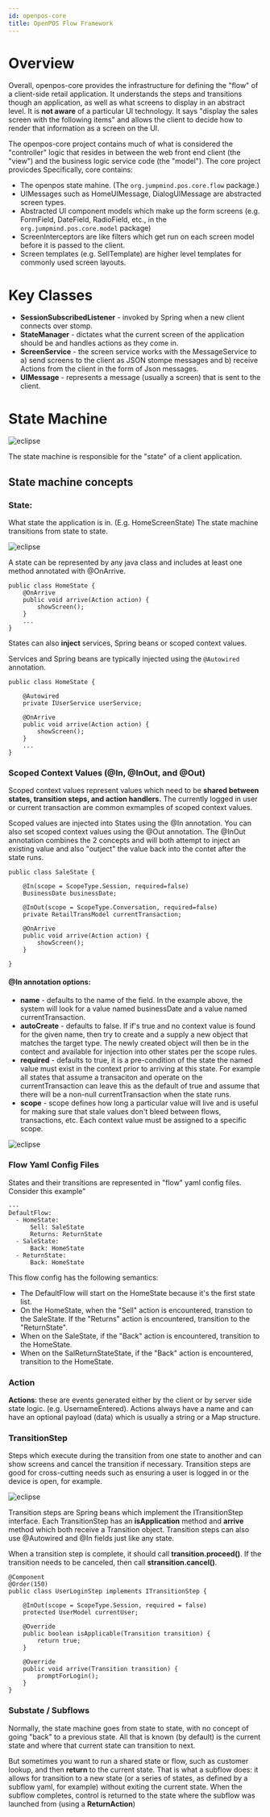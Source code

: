 ```yaml
---
id: openpos-core
title: OpenPOS Flow Framework
---
```


# Overview

Overall, openpos-core provides the infrastructure for defining the "flow" of a client-side retail application. It understands the steps and transitions though an application, as well as what screens to display in an abstract level.  It is **not aware** of a particular UI technology.  It says "display the sales screen with the following items" and allows the client to decide how to render that information as a screen on the UI. 

The openpos-core project contains much of what is considered the "controller" logic that resides in between the web front end client (the "view") and the business logic service code (the "model").  The core project provicdes   Specifically, core contains:

* The openpos state mahine. (The `org.jumpmind.pos.core.flow` package.)
* UIMessages such as HomeUIMessage, DialogUIMessage are abstracted screen types.
* Abstracted UI component models which make up the form screens (e.g. FormField, DateField, RadioField, etc., in the `org.jumpmind.pos.core.model` package)
* ScreenInterceptors are like filters which get run on each screen model before it is passed to the client.
* Screen templates (e.g. SellTemplate) are higher level templates for commonly used screen layouts.

# Key Classes
* **SessionSubscribedListener** - invoked by Spring when a new client connects over stomp.
* **StateManager** - dictates what the current screen of the application should be and handles actions as they come in.
* **ScreenService** - the screen service works with the MessageService to a) send screens to the client as JSON stompe messages and b) receive Actions from the client in the form of Json messages.
* **UIMessage** - represents a message (usually a screen) that is sent to the client.

# State Machine

![eclipse](assets/openpos-statemachine-highlevel.png)

The state machine is responsible for the "state" of a client application. 

## State machine concepts

### State: 
What state the application is in. (E.g. HomeScreenState) The state machine transitions from state to state.

![eclipse](assets/openpos-state.png)

A state can be represented by any java class and includes at least one method annotated with @OnArrive.

~~~~
public class HomeState {
    @OnArrive
    public void arrive(Action action) {
        showScreen();
    }
    ...
}
~~~~

States can also **inject** services, Spring beans or scoped context values.  

Services and Spring beans are typically injected using the `@Autowired` annotation.
~~~~
public class HomeState {

    @Autowired
    private IUserService userService;

    @OnArrive
    public void arrive(Action action) {
        showScreen();
    }
    ...
}
~~~~

### Scoped Context Values (@In, @InOut, and @Out)

Scoped context values represent values which need to be **shared between states, transition steps, and action handlers.**  The currently logged in user or current transaction are common exmamples of scoped context values.

Scoped values are injected into States using the @In annotation. You can also set scoped context values using the @Out annotation. The @InOut annotation combines the 2 concepts and will both attempt to inject an existing value and also "outject" the value back into the contet  after the state runs.

~~~
public class SaleState {

    @In(scope = ScopeType.Session, required=false)
    BusinessDate businessDate;

    @InOut(scope = ScopeType.Conversation, required=false)
    private RetailTransModel currentTransaction;

    @OnArrive
    public void arrive(Action action) {
        showScreen();
    }    

}    
~~~

#### @In annotation options:
* **name** - defaults to the name of the field. In the example above, the system will look for a value named businessDate and a value named currentTransaction.
* **autoCreate** - defaults to false.  If if's true and no context value is found for the given name, then try to create and a supply a new object that matches the target type. The newly created object will then be in the contect and available for injection into other states per the scope rules.
* **required** - defaults to true, it is a pre-condition of the state the named value must exist in the context prior to arriving at this state. For example all states that assume a transaciton and operate on the currentTransaction can leave this as the default of true and assume that there will be  a non-null currentTransaction when the state runs.
* **scope** - scope defines how long a particular value will live and is useful for making sure that stale values don't bleed between flows, transactions, etc.  Each context value must be assigned to a specific scope.

![eclipse](assets/openpos-scopes.png)

### Flow Yaml Config Files

States and their transitions are represented in "flow" yaml config files.  Consider this example"

~~~~
---
DefaultFlow:
  - HomeState: 
      Sell: SaleState
      Returns: ReturnState
  - SaleState:
      Back: HomeState
  - ReturnState:
      Back: HomeState      
~~~~

This flow config has the following semantics:
* The DefaultFlow will start on the HomeState because it's the first state list.
* On the HomeState, when the "Sell" action is encountered, transtion to the SaleState.  If the "Returns" action is encountered, transition to the "ReturnState".
* When on the SaleState, if the "Back" action is encountered, transition to the HomeState.
* When on the SalReturnStateState, if the "Back" action is encountered, transition to the HomeState.

### Action

**Actions**: these are events generated either by the client or by server side state logic.  (e.g. UsernameEntered).  Actions always have a name and can have an optional payload (data) which is usually a string or a Map structure.

### TransitionStep

Steps which execute during the transition from one state to another and can show screens and cancel the transition if necessary. Transition steps are good for cross-cutting needs such as ensuring a user is logged in or the device is open, for example.

![eclipse](assets/openpos-state-transition.png)

Transition steps are Spring beans which implement the ITransitionStep interface. Each TransitionStep has an **isApplication** method and **arrive** method which both receive a Transition object.  Transition steps can also use @Autowired and @In fields just like any state.

When a transition step is complete, it should call **transition.proceed()**.  If the transition needs to be canceled, then call **stransition.cancel()**.

~~~
@Component
@Order(150)
public class UserLoginStep implements ITransitionStep {

    @InOut(scope = ScopeType.Session, required = false)
    protected UserModel currentUser;

    @Override
    public boolean isApplicable(Transition transition) {
        return true;
    }

    @Override
    public void arrive(Transition transition) {
        promptForLogin();
    }
}
~~~

### Substate / Subflows

Normally, the state machine goes from state to state, with no concept of going "back" to a previous state.  All that is known (by default) is the current state and where that current state can transition to next. 

But sometimes you want to run a shared state or flow, such as customer lookup, and then **return** to the current state. That is what a subflow does: it allows for transition to a new state (or a series of states, as defined by a subflow yaml, for example) without exiting the current state.  When the subflow completes, control is returned to the state where the subflow was launched from (using a **ReturnAction**)






